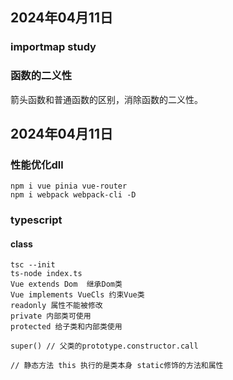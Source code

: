 ## 2024年04月11日 
### importmap study
### 函数的二义性
箭头函数和普通函数的区别，消除函数的二义性。

## 2024年04月11日 
### 性能优化dll

```
npm i vue pinia vue-router
npm i webpack webpack-cli -D
```

### typescript
#### class

```
tsc --init
ts-node index.ts
Vue extends Dom  继承Dom类
Vue implements VueCls 约束Vue类
readonly 属性不能被修改
private 内部类可使用
protected 给子类和内部类使用

super() // 父类的prototype.constructor.call

// 静态方法 this 执行的是类本身 static修饰的方法和属性
```

